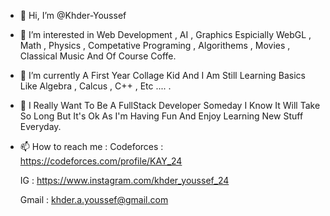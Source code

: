 - 👋 Hi, I’m @Khder-Youssef
- 👀 I’m interested in Web Development , AI , Graphics Espicially WebGL , Math , Physics , Competative Programing , Algorithems , Movies , Classical Music And Of Course Coffe.
- 🌱 I’m currently A First Year Collage Kid And I Am Still Learning Basics Like Algebra , Calcus , C++ , Etc .... .
- 💞️ I Really Want To Be A FullStack  Developer Someday I Know It Will Take So Long But It's Ok As I'm Having Fun And Enjoy Learning New Stuff Everyday.
- 📫 How to reach me :
  Codeforces : https://codeforces.com/profile/KAY_24

  IG : https://www.instagram.com/khder_youssef_24

  Gmail : khder.a.youssef@gmail.com

